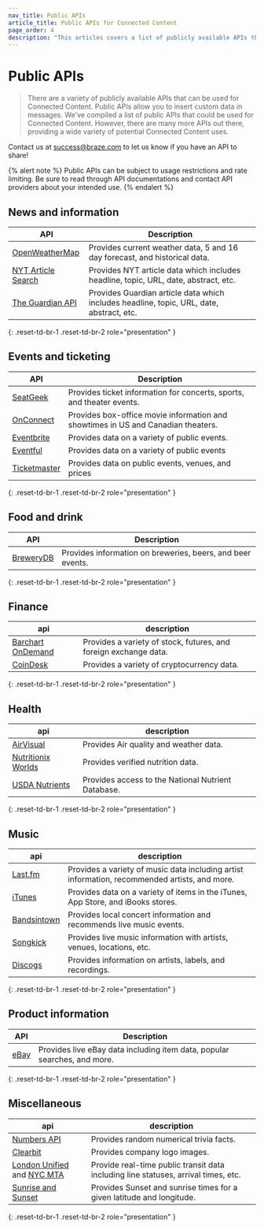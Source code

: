 ```yaml
---
nav_title: Public APIs
article_title: Public APIs for Connected Content
page_order: 4
description: "This articles covers a list of publicly available APIs that can be used with Connected Content."
---
```


# Public APIs

> There are a variety of publicly available APIs that can be used for Connected Content. Public APIs allow you to insert custom data in messages. We've compiled a list of public APIs that could be used for Connected Content. However, there are many more APIs out there, providing a wide variety of potential Connected Content uses.  

Contact us at [success@braze.com](mailto:success@braze.com) to let us know if you have an API to share!

{% alert note %}
Public APIs can be subject to usage restrictions and rate limiting.  Be sure to read through API documentations and contact API providers about your intended use.
{% endalert %}

## News and information

|	 API 	| Description |
| --------- | --- |
| [OpenWeatherMap][7] | Provides current weather data, 5 and 16 day forecast, and historical data. |
| [NYT Article Search][8] | Provides NYT article data which includes headline, topic, URL, date, abstract, etc. |
| [The Guardian API][9] | Provides Guardian article data which includes headline, topic, URL, date, abstract, etc.|
{: .reset-td-br-1 .reset-td-br-2 role="presentation" }

## Events and ticketing

|	 API 	| Description |
| --------- | --- |
| [SeatGeek][11]| Provides ticket information for concerts, sports, and theater events.  |
| [OnConnect][12] | Provides box-office movie information and showtimes in US and Canadian theaters. |
| [Eventbrite][19] | Provides data on a variety of public events. |
| [Eventful][20] | Provides data on a variety of public events |
| [Ticketmaster][38] | Provides data on public events, venues, and prices |
{: .reset-td-br-1 .reset-td-br-2 role="presentation" }

## Food and drink

|  API  | Description |
| --------- | --- |
| [BreweryDB][40] | Provides information on breweries, beers, and beer events. |
{: .reset-td-br-1 .reset-td-br-2 role="presentation" }

## Finance

|  api  | description |
| --------- | --- |
| [Barchart OnDemand][36] | Provides a variety of stock, futures, and foreign exchange data. |
| [CoinDesk][37] | Provides a variety of cryptocurrency data. |
{: .reset-td-br-1 .reset-td-br-2 role="presentation" }

## Health

|  api  | description |
| --------- | --- |
| [AirVisual][42] | Provides Air quality and weather data. |
| [Nutritionix Worlds][43] | Provides verified nutrition data. |
| [USDA Nutrients][45] | Provides access to the National Nutrient Database. |
{: .reset-td-br-1 .reset-td-br-2 role="presentation" }

## Music

|	 api 	| description |
| --------- | --- |
| [Last.fm][14] | Provides a variety of music data including artist information, recommended artists, and more. |
| [iTunes][24] | Provides data on a variety of items in the iTunes, App Store, and iBooks stores. |
| [Bandsintown][13] | Provides local concert information and recommends live music events. |
| [Songkick][22] | Provides live music information with artists, venues, locations, etc. |
| [Discogs][21] | Provides information on artists, labels, and recordings. |
{: .reset-td-br-1 .reset-td-br-2 role="presentation" }

## Product information

|	 API 	| Description |
| --------- | --- |
| [eBay][15] | Provides live eBay data including item data, popular searches, and more. |
{: .reset-td-br-1 .reset-td-br-2 role="presentation" }

## Miscellaneous

|	 api 	| description |
| --------- | --- |
| [Numbers API][18] | Provides random numerical trivia facts. |
| [Clearbit][27] | Provides company logo images. |
| [London Unified][28] and [NYC MTA][29] | Provide real-time public transit data including line statuses, arrival times, etc. |
| [Sunrise and Sunset][39] | Provides Sunset and sunrise times for a given latitude and longitude. |
{: .reset-td-br-1 .reset-td-br-2 role="presentation" }

[7]: http://openweathermap.org/api
[8]: https://developer.nytimes.com/docs/articlesearch-product/1/overview
[9]: http://open-platform.theguardian.com/documentation/
[11]: http://platform.seatgeek.com/
[12]: http://developer.tmsapi.com/docs/read/data_v1_1/movies/movie_showtimes
[13]: http://www.bandsintown.com/api/overview
[14]: http://www.last.fm/api
[15]: http://developer.ebay.com/devzone/shopping/docs/concepts/shoppingapiguide.html
[16]: [success@braze.com](mailto:success@braze.com)
[18]: http://numbersapi.com/
[19]: http://developer.eventbrite.com/
[20]: http://api.eventful.com/
[21]: http://www.discogs.com/developers/
[22]: http://www.songkick.com/developer
[24]: https://affiliate.itunes.apple.com/resources/documentation/itunes-store-web-service-search-api/
[27]: http://blog.clearbit.com/logo
[28]: http://api.tfl.gov.uk/#Line
[29]: https://new.mta.info/developers
[36]: https://www.barchartondemand.com/free
[37]: https://www.coindesk.com/api/
[38]: http://developer.ticketmaster.com/products-and-docs/apis/getting-started/
[39]: https://sunrise-sunset.org/api
[40]: http://www.brewerydb.com/
[42]: https://airvisual.com/api
[43]: https://developer.nutritionix.com/
[44]: https://open.fda.gov/api/
[45]: https://fdc.nal.usda.gov/api-guide.html
